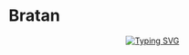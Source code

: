 # Bratan
<div align="center">
  <a href="https://git.io/typing-svg">
    <img src="https://readme-typing-svg.demolab.com?font=Ribeye&size=50&pause=1000&color=F710B1&center=true&width=910&height=100&lines=bratan+is+currently+being+updated" alt="Typing SVG" />
  </a>
</div>
